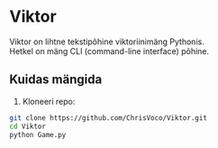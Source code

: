 # Viktor

Viktor on lihtne tekstipõhine viktoriinimäng Pythonis.  
Hetkel on mäng CLI (command-line interface) põhine.

## Kuidas mängida

1. Kloneeri repo:
```bash
git clone https://github.com/ChrisVoco/Viktor.git
cd Viktor
python Game.py
